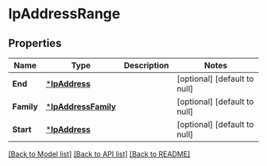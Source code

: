 # IpAddressRange

## Properties
Name | Type | Description | Notes
------------ | ------------- | ------------- | -------------
**End** | [***IpAddress**](ip_address.md) |  | [optional] [default to null]
**Family** | [***IpAddressFamily**](ip_address_family.md) |  | [optional] [default to null]
**Start** | [***IpAddress**](ip_address.md) |  | [optional] [default to null]

[[Back to Model list]](../README.md#documentation-for-models) [[Back to API list]](../README.md#documentation-for-api-endpoints) [[Back to README]](../README.md)


